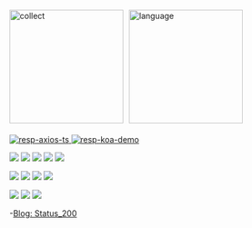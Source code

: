 <div style="display: flex; margin: 20px 0">
  <img
    alt="collect"
    src="https://github-readme-stats.vercel.app/api?username=Youngsccc&include_all_commits=true&show_icons=true&icon_color=fff&bg_color=30,e96443,904e95&title_color=fff&text_color=fff"
    style="height: 200px"
  />
  <img
    alt="language"
    src="https://github-readme-stats.vercel.app/api/top-langs/?username=Youngsccc&hide=php&include_all_commits=true"
    style="height: 200px;margin-left: 10px"
  />
</div>

<a href="https://github.com/Youngsccc/axios-ts">
  <img 
    alt="resp-axios-ts"
    src="https://github-readme-stats.vercel.app/api/pin/?username=Youngsccc&repo=axios-ts&show_owner=true"
  />
</a>
<a href="https://github.com/Youngsccc/Koa-demo">
  <img
    alt="resp-koa-demo"
    src="https://github-readme-stats.vercel.app/api/pin/?username=Youngsccc&repo=Koa-demo&show_owner=true"
  />
</a>

![](https://img.shields.io/badge/Code-Html-orange?logo=HTML5)
![](https://img.shields.io/badge/Code-CSS-green?logo=CSS)
![](https://img.shields.io/badge/Code-CSS3-orange?logo=css3)
![](https://img.shields.io/badge/Code-Javascript-yellow?logo=Javascript)
![](https://img.shields.io/badge/Code-Typescript-blue?logo=typescript)

![](https://img.shields.io/badge/Library-React-blue?logo=react)
![](https://img.shields.io/badge/Library-Electron-blue?logo=Electron)
![](https://img.shields.io/badge/Library-ReactNative-blue?logo=react)
![](https://img.shields.io/badge/Framework-Vue-ligthgreen?logo=vue)

![](https://img.shields.io/badge/Tools-docker-blue?logo=docker)
![](https://img.shields.io/badge/Editor-webStorm-blue?logo=webStorm)
![](https://img.shields.io/badge/Editor-vsCode-blue?logo=Microsoft)

-[Blog: Status_200](https://www.yuque.com/hox05b)

